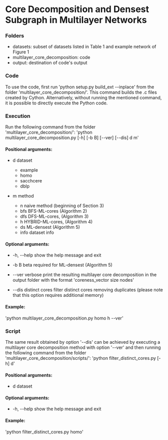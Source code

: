 # Core Decomposition and Densest Subgraph in Multilayer Networks

### Folders
* datasets: subset of datasets listed in Table 1 and example network of Figure 1
* multilayer_core_decomposition: code
* output: destination of code's output

### Code
To use the code, first run 'python setup.py build_ext --inplace' from the folder 'multilayer_core_decomposition/'.
This command builds the .c files created by Cython.
Alternatively, without running the mentioned command, it is possible to directly execute the Python code.

### Execution
Run the following command from the folder 'multilayer_core_decomposition/':
  'python multilayer_core_decomposition.py [-h] [-b B] [--ver] [--dis] d m'

#### Positional arguments:
  * d           dataset
    * example
    * homo
    * sacchcere
    * dblp
    
  * m           method
    * n         naive method (beginning of Section 3)
    * bfs       BFS-ML-cores (Algorithm 2)
    * dfs       DFS-ML-cores, (Algorithm 3)
    * h         HYBRID-ML-cores, (Algorithm 4)
    * ds        ML-densest (Algorithm 5)
    * info      dataset info

#### Optional arguments:
  * -h, --help  show the help message and exit
  
  * -b B        beta
    required for ML-densest (Algorithm 5)
    
  * --ver       verbose
  	print the resulting multilayer core decomposition in the output folder with the format 'coreness_vector	size	nodes'
  	
  * --dis       distinct cores
  	filter distinct cores removing duplicates (please note that this option requires additional memory)
  	
#### Example:
  'python multilayer_core_decomposition.py homo h --ver'

### Script
The same result obtained by option '--dis' can be achieved by executing a multilayer core decomposition method with option '--ver' and then running the following command from the folder 'multilayer_core_decomposition/scripts/':
  'python filter_distinct_cores.py [-h] d'

#### Positional arguments:
  * d           dataset

#### Optional arguments:
  * -h, --help  show the help message and exit
  
#### Example:
  'python filter_distinct_cores.py homo'
